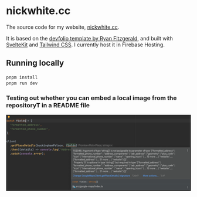 # nickwhite.cc

The source code for my website, [nickwhite.cc](https://nickwhite.cc). 

It is based on the [devfolio template by Ryan Fitzgerald](https://github.com/RyanFitzgerald/devfolio), and built with [SvelteKit](https://kit.svelte.dev/) and [Tailwind CSS](https://tailwindcss.com/). I currently host it in Firebase Hosting.

## Running locally

```shell
pnpm install
pnpm run dev
```

### Testing out whether you can embed a local image from the repositoryT in a README file

![This is an image](/static/img/fields-as-variadic-tuple-error.png)
